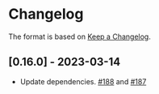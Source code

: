 # Changelog

The format is based on [Keep a Changelog].

[Keep a Changelog]: http://keepachangelog.com/en/1.0.0/

## [0.16.0] - 2023-03-14
- Update dependencies. [#188](https://github.com/paritytech/trie/pull/188) and [#187](https://github.com/paritytech/trie/pull/187)
